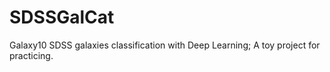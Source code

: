 # SDSSGalCat
Galaxy10 SDSS galaxies classification with Deep Learning; A toy project for practicing.
